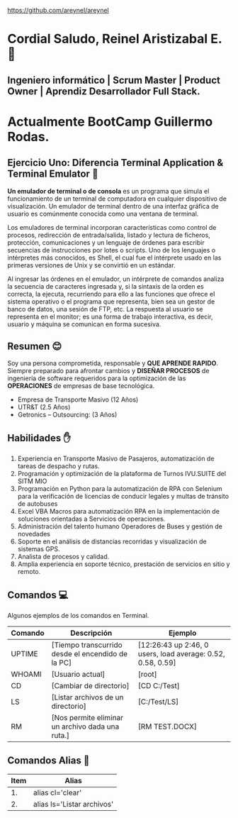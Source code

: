 https://github.com/areynel/areynel

# Cordial Saludo, Reinel Aristizabal E. 👋
## Ingeniero informático | Scrum Master | Product Owner | Aprendiz Desarrollador Full Stack.

# Actualmente BootCamp Guillermo Rodas.
## Ejercicio Uno: Diferencia Terminal Application & Terminal Emulator 💾 

**Un emulador de terminal o de consola** es un programa que simula el funcionamiento de un terminal de computadora en cualquier dispositivo de visualización. Un emulador de terminal dentro de una interfaz gráfica de usuario es comúnmente conocida como una ventana de terminal.

Los emuladores de terminal incorporan características como control de procesos, redirección de entrada/salida, listado y lectura de ficheros, protección, comunicaciones y un lenguaje de órdenes para escribir secuencias de instrucciones por lotes o scripts. Uno de los lenguajes o intérpretes más conocidos, es Shell, el cual fue el intérprete usado en las primeras versiones de Unix y se convirtió en un estándar.

Al ingresar las órdenes en el emulador, un intérprete de comandos analiza la secuencia de caracteres ingresada y, si la sintaxis de la orden es correcta, la ejecuta, recurriendo para ello a las funciones que ofrece el sistema operativo o el programa que representa, bien sea un gestor de banco de datos, una sesión de FTP, etc. La respuesta al usuario se representa en el monitor; es una forma de trabajo interactiva, es decir, usuario y máquina se comunican en forma sucesiva.

## Resumen 😊
Soy una persona comprometida, responsable y **QUE APRENDE RAPIDO**. Siempre preparado para afrontar cambios y **DISEÑAR PROCESOS** de ingeniería de software requeridos para la optimización de las **OPERACIONES** de empresas de base  tecnológica.

- Empresa de Transporte Masivo  (12 Años) 
- UTR&T (2.5 Años)
- Getronics –
 Outsourcing: (3 Años)  

## Habilidades ✋
1. Experiencia en Transporte Masivo de Pasajeros, automatización de tareas de despacho y rutas.
2. Programación y optimización de la plataforma de Turnos IVU.SUITE del SITM MIO
3. Programación en Python para la automatización de RPA con Selenium para la verificación de licencias de conducir legales y multas de tránsito de autobuses
4. Excel VBA Macros para automatización RPA en la implementación de soluciones orientadas a Servicios de operaciones.
5. Administración del talento humano Operadores de Buses y gestión de novedades
6. Soporte en el análisis de distancias recorridas y visualización de sistemas GPS.
7. Analista de procesos y calidad.
8. Amplia experiencia en soporte técnico, prestación de servicios en sitio y remoto.

## Comandos 💻
Algunos ejemplos de los comandos en Terminal.

| Comando | Descripción | Ejemplo |
| ------ | ------ | ------ |
| UPTIME | [Tiempo transcurrido desde el encendido de la PC] | [12:26:43 up  2:46,  0 users,  load average: 0.52, 0.58, 0.59] |
| WHOAMI | [Usuario actual] | [root] |
| CD | [Cambiar de directorio] | [CD C:/Test] |
| LS | [Listar archivos de un directorio] | [C:/Test/LS] |
| RM | [Nos permite eliminar un archivo dada una ruta.] | [RM TEST.DOCX] |

## Comandos Alias 🚀
|Item | Alias                      |
|---- | -------                    |
| 1.  | alias cl='clear'           |
| 2.  | alias ls='Listar archivos' |